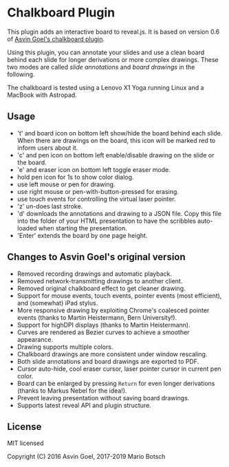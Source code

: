 # Chalkboard Plugin

This plugin adds an interactive board to reveal.js. It is based on version 0.6 of 
[Asvin Goel's chalkboard plugin](https://github.com/rajgoel/reveal.js-plugins/).

Using this plugin, you can annotate your slides and use a clean board behind each slide for longer derivations or more complex drawings. These two modes are called *slide annotations* and *board drawings* in the following.

The chalkboard is tested using a Lenovo X1 Yoga running Linux and a MacBook with Astropad.


## Usage

- 't' and board icon on bottom left show/hide the board behind each slide.
  When there are drawings on the board, this icon will be marked red to inform users about it.
- 'c' and pen icon on bottom left enable/disable drawing on the slide or the board.
- 'e' and eraser icon on bottom left toggle eraser mode.
- hold pen icon for 1s to show color dialog.
- use left mouse or pen for drawing.
- use right mouse or pen-with-button-pressed for erasing.
- use touch events for controlling the virtual laser pointer.
- 'z' un-does last stroke.
- 'd' downloads the annotations and drawing to a JSON file. 
  Copy this file into the folder of your HTML presentation 
  to have the scribbles auto-loaded when starting the presentation.
- 'Enter' extends the board by one page height.


## Changes to Asvin Goel's original version

- Removed recording drawings and automatic playback.
- Removed network-transmitting drawings to another client.
- Removed original chalkboard effect to get cleaner drawing.
- Support for mouse events, touch events, pointer events (most efficient), and (somewhat) iPad stylus.
- More responsive drawing by exploiting Chrome's coalesced pointer events 
  (thanks to Martin Heistermann, Bern University!).
- Support for highDPI displays (thanks to Martin Heistermann). 
- Curves are rendered as Bezier curves to achieve a smoother appearance.
- Drawing supports multiple colors.
- Chalkboard drawings are more consistent under window rescaling.
- Both slide annotations and board drawings are exported to PDF.
- Cursor auto-hide, cool eraser cursor, laser pointer cursor in current pen color.
- Board can be enlarged by pressing `Return` for even longer derivations (thanks to Markus Nebel for the idea!).
- Prevent leaving presentation without saving board drawings.
- Supports latest reveal API and plugin structure.



## License

MIT licensed

Copyright (C) 2016 Asvin Goel, 2017-2019 Mario Botsch
